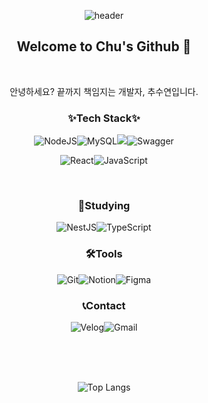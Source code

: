 <div align = center>

![header](https://capsule-render.vercel.app/api?type=wave&color=auto&height=300&section=header&text=CHU'S%20GITHUB&desc=Make%20happen.%20Shock%20everyone!&descAlignY=80&fontSize=70)

  
## Welcome to Chu's Github 👋
</br>

안녕하세요? 끝까지 책임지는 개발자, 추수연입니다.
  
### ✨Tech Stack✨
![NodeJS](https://img.shields.io/badge/node.js-6DA55F?style=for-the-badge&logo=node.js&logoColor=white)![MySQL](https://img.shields.io/badge/mysql-4479A1.svg?style=for-the-badge&logo=mysql&logoColor=white)<img src="https://img.shields.io/badge/springboot-6DB33F?style=for-the-badge&logo=springboot&logoColor=white">![Swagger](https://img.shields.io/badge/-Swagger-%23Clojure?style=for-the-badge&logo=swagger&logoColor=white)

![React](https://img.shields.io/badge/react-%2320232a.svg?style=for-the-badge&logo=react&logoColor=%2361DAFB)![JavaScript](https://img.shields.io/badge/javascript-%23323330.svg?style=for-the-badge&logo=javascript&logoColor=%23F7DF1E)


</br>

### 📖Studying
![NestJS](https://img.shields.io/badge/nestjs-%23E0234E.svg?style=for-the-badge&logo=nestjs&logoColor=white)![TypeScript](https://img.shields.io/badge/typescript-%23007ACC.svg?style=for-the-badge&logo=typescript&logoColor=white)
</br>
  
### 🛠️Tools
![Git](https://img.shields.io/badge/git-%23F05033.svg?style=for-the-badge&logo=git&logoColor=white)![Notion](https://img.shields.io/badge/Notion-%23000000.svg?style=for-the-badge&logo=notion&logoColor=white)![Figma](https://img.shields.io/badge/figma-%23F24E1E.svg?style=for-the-badge&logo=figma&logoColor=white)
</br>
  
### 📞Contact
![Velog](https://img.shields.io/badge/velog-00D0B1?style=for-the-badge&logo=velog&logoColor=white)![Gmail](https://img.shields.io/badge/mail-D14836?style=for-the-badge&logo=gmail&logoColor=white) 



</br></br></br>

  
![Top Langs](https://github-readme-stats.vercel.app/api/top-langs/?username=CHUSUEYEON&layout=compact)

</div>
<!--
**CHUSUEYEON/CHUSUEYEON** is a ✨ _special_ ✨ repository because its `README.md` (this file) appears on your GitHub profile.

![Chu's GitHub stats](https://github-readme-stats.vercel.app/api?username=CHUSUEYEON&show_icons=true&theme=radical)

Here are some ideas to get you started:

- 🔭 I’m currently working on ...
- 🌱 I’m currently learning ...
- 👯 I’m looking to collaborate on ...
- 🤔 I’m looking for help with ...
- 💬 Ask me about ...
- 📫 How to reach me: ...
- 😄 Pronouns: ...
- ⚡ Fun fact: ...
-->
